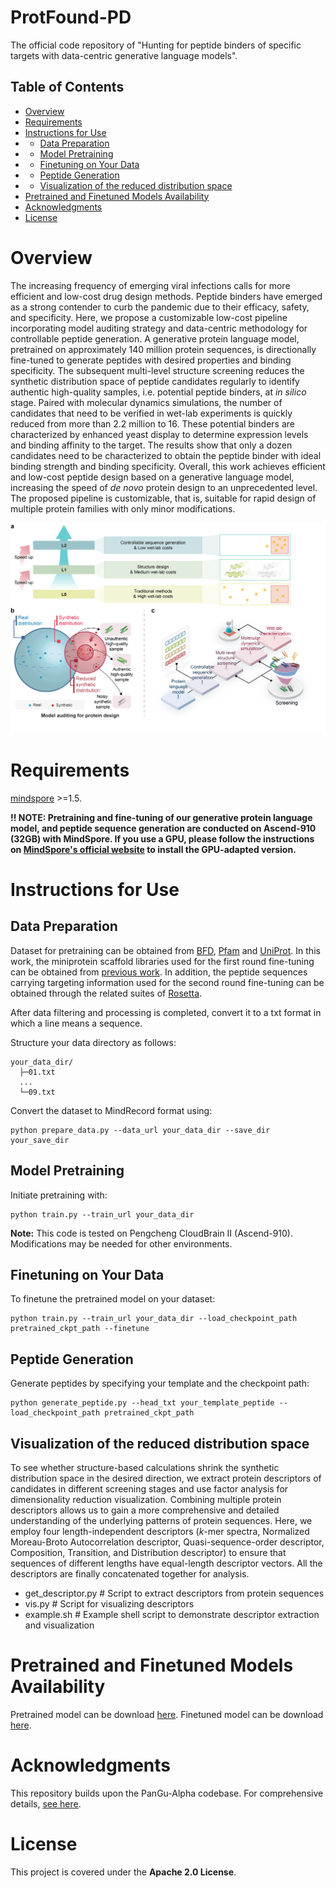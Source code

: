 ﻿# ProtFound-PD

The official code repository of "Hunting for peptide binders of specific targets with data-centric generative language models".

## Table of Contents

- [Overview](#overview)
- [Requirements](#requirements)
- [Instructions for Use](#instructions-for-use)
- - [Data Preparation](#data-preparation)
- - [Model Pretraining](#model-pretraining)
- - [Finetuning on Your Data](#finetuning-on-your-data)
- - [Peptide Generation](#peptide-generation)
-  - [Visualization of the reduced distribution space](#visualization-of-the-reduced-distribution-space)
- [Pretrained and Finetuned Models Availability](#pretrained-and-finetuned-models-availability)
- [Acknowledgments](#acknowledgments)
- [License](#license)

# Overview

The increasing frequency of emerging viral infections calls for more    efficient and low-cost drug design methods. Peptide binders have  emerged as a strong contender to curb the pandemic due to their    efficacy, safety, and specificity. Here, we propose a customizable    low-cost pipeline incorporating model auditing strategy and    data-centric methodology for controllable peptide generation. A    generative protein language model, pretrained on approximately 140    million protein sequences, is directionally fine-tuned to generate    peptides with desired properties and binding specificity. The    subsequent multi-level structure screening reduces the synthetic    distribution space of peptide candidates regularly to identify    authentic high-quality samples, i.e. potential peptide binders, at    *in silico* stage. Paired with molecular dynamics simulations, the number of candidates that need to be verified in wet-lab experiments    is quickly reduced from more than 2.2 million to 16. These potential    binders are characterized by enhanced yeast display to determine    expression levels and binding affinity to the target. The results    show that only a dozen candidates need to be characterized to obtain    the peptide binder with ideal binding strength and binding    specificity. Overall, this work achieves efficient and low-cost    peptide design based on a generative language model, increasing the    speed of *de novo* protein design to an unprecedented level. The    proposed pipeline is customizable, that is, suitable for rapid design    of multiple protein families with only minor modifications.

![Our pipeline](./media/fig1.png)
# Requirements

[mindspore](https://www.mindspore.cn/en) >=1.5.

**!! NOTE: Pretraining and fine-tuning of our generative protein language model, and peptide sequence generation are conducted on **Ascend-910 (32GB)** with MindSpore. If you use a GPU, please follow the instructions on [MindSpore's official website](https://www.mindspore.cn/en) to install the GPU-adapted version.**



#  Instructions for Use





## Data Preparation

Dataset for pretraining can be obtained from [BFD](https://bfd.mmseqs.com/), [Pfam](http://pfam.xfam.org/) and [UniProt](https://www.uniprot.org/). In this work, the miniprotein scaffold libraries used for the first round fine-tuning can be obtained from [previous work](https://www.nature.com/articles/s41586-022-04654-9). In addition, the peptide sequences carrying targeting information used for the second round fine-tuning can be obtained through the related suites of [Rosetta](https://www.rosettacommons.org/).

After data filtering and processing is completed, convert it to a txt format in which a line means a sequence.

Structure your data directory as follows:

```plaintext
your_data_dir/
  ├─01.txt
  ...
  └─09.txt
```

Convert the dataset to MindRecord format using:

```shell
python prepare_data.py --data_url your_data_dir --save_dir your_save_dir
```

## Model Pretraining

Initiate pretraining with:

```shell
python train.py --train_url your_data_dir
```

**Note:** This code is tested on Pengcheng CloudBrain II (Ascend-910). Modifications may be needed for other environments.



## Finetuning on Your Data

To finetune the pretrained model on your dataset:

```shell
python train.py --train_url your_data_dir --load_checkpoint_path pretrained_ckpt_path --finetune
```

## Peptide Generation

Generate peptides by specifying your template and the checkpoint path:

```shell
python generate_peptide.py --head_txt your_template_peptide --load_checkpoint_path pretrained_ckpt_path
```


## Visualization of the reduced distribution space

To see whether structure-based calculations shrink the synthetic distribution space in the desired direction, we extract protein descriptors of candidates in different screening stages and use factor analysis for dimensionality reduction visualization. Combining multiple protein descriptors allows us to gain a more comprehensive and detailed understanding of the underlying patterns of protein sequences. Here, we employ four length-independent descriptors ($k$-mer spectra, Normalized Moreau-Broto Autocorrelation descriptor, Quasi-sequence-order descriptor, Composition, Transition, and Distribution descriptor) to ensure that sequences of different lengths have equal-length descriptor vectors.  All the descriptors are finally concatenated together for analysis.

  - get_descriptor.py                # Script to extract descriptors from protein sequences
  -  vis.py                           # Script for visualizing descriptors
  -  example.sh                       # Example shell script to demonstrate descriptor extraction and visualization


# Pretrained and Finetuned Models Availability

Pretrained model can be download [here](https://figshare.com/ndownloader/files/43847313).
Finetuned model can be download [here](https://figshare.com/ndownloader/files/43847910).

# Acknowledgments

This repository builds upon the PanGu-Alpha codebase. For comprehensive details, [see here](https://openi.pcl.ac.cn/PCL-Platform.Intelligence/PanGu-Alpha).

# License
This project is covered under the **Apache 2.0 License**.
